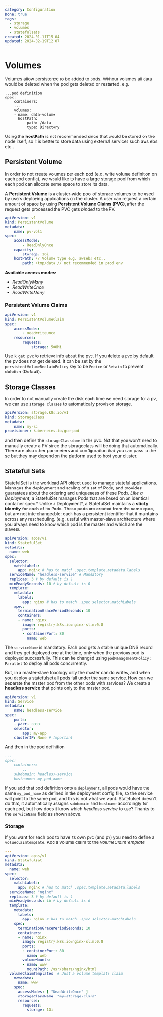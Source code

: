 ```yaml
---
category: Configuration
Done: true
tags:
  - storage
  - volumes
  - statefulsets
created: 2024-01-11T15:04
updated: 2024-02-19T12:07
---
```

# Volumes
Volumes allow persistence to be added to pods. Without volumes all data would be deleted when the pod gets deleted or restarted.
e.g.
```
...pod definition
spec:
	containers:
	...
	volumes:
	- name: data-volume
	  hostPath:
		  path: /data
		  type: Directory
```
Using the **hostPath** is not recommended since that would be stored on the node itself, so it is better to store data using external services such aws ebs etc..

## Persistent Volume
In order to not create volumes per each pod (e.g. write volume definition on each pod config), we would like to have a large storage pool from which each pod can allocate some space to store its data.

A **Persistent Volume** is a cluster-wide pool of storage volumes to be used by users deploying applications on the cluster.
A user can request a certain amount of space by using **Persistent Volume Claims (PVC)**, after the request gets processed the PVC gets *binded* to the PV.

```yaml
apiVersion: v1
kind: PersistentVolume
metadata:
	name: pv-vol1
spec:
	accessModes:
		- ReadOnlyOnce
	capacity:
		storage: 1Gi
	hostPath: // Volume type e.g. awsebs etc..
		path: /tmp/data // not recommended in prod env
```

**Available access modes:**
- *ReadOnlyMany*
- *ReadWriteOnce*
- *ReadWriteMany*

### Persistent Volume Claims
```yaml
apiVersion: v1
kind: PersistentVolumeClaim
spec:
	accessModes:
		- ReadWriteOnce
	resources:
		requests:
			storage: 500Mi
```

Use `k get pvc` to retrieve info about the pvc.
If you delete a pvc by default the pv does not get deleted. It can be set by the `persistentVolumeReclaimPolicy` key to be `Recice` or `Retain` to prevent deletion (Default).

## Storage Classes
In order to not manually create the disk each time we need storage for a pv, we can use `storage classes` to automatically provision storage.

```yaml
apiVersion: storage.k8s.io/v1
kind: StorageClass
metadata:
	name: my-sc
provisioner: kubernetes.io/gce-pod
```

and then define the `storageClassName` in the pvc. Not that you won't need to manually create a PV since the storageclass will be doing that automatically. 
There are also other parameters and configuration that you can pass to the sc but they may depend on the platform used to host your cluster.

## Stateful Sets
StatefulSet is the workload API object used to manage stateful applications.
Manages the deployment and scaling of a set of Pods, and provides guarantees about the ordering and uniqueness of these Pods.
*Like a Deployment*, a StatefulSet manages Pods that are based on an identical container spec.* Unlike a Deployment*, a StatefulSet maintains a **sticky identity** for each of its Pods. These pods are created from the same spec, but are not interchangeable: each has a persistent identifier that it maintains across any rescheduling. (e.g. useful with master-slave architecture where you always need to know which pod is the master and which are the slaves).

```yaml
apiVersion: apps/v1
kind: StatefulSet
metadata:
  name: web
spec:
  selector:
    matchLabels:
      app: nginx # has to match .spec.template.metadata.labels
  serviceName: "headless-service" # Mandatory
  replicas: 3 # by default is 1
  minReadySeconds: 10 # by default is 0
  template:
    metadata:
      labels:
        app: nginx # has to match .spec.selector.matchLabels
    spec:
      terminationGracePeriodSeconds: 10
      containers:
      - name: nginx
        image: registry.k8s.io/nginx-slim:0.8
        ports:
        - containerPort: 80
          name: web
```
The `serviceName` is mandatory. Each pod gets a stable unique DNS record and they get deployed one at the time, only when the previous pod is deployed successfully. 
This can be changed using `podManagementPolicy: Parallel` to deploy all pods concurrently.

But, in a master-slave topology only the master can do writes, and when you deploy a statefulset all pods fall under the same service. How can we separate the master pod from the other pods with services?
We create a **headless service** that points only to the master pod.
```yaml
apiVersion: v1
kind: Service
metadata:
	name: headless-service
spec:
	ports:
	- port: 3303
	selector:
		app: my-app
	clusterIP: None # Important
```
And then in the pod definition
```yaml
...
spec:
	containers:
		..
	subdomain: headless-service
	hostnanme: my_pod_name
```

If you add that pod definition onto a `deployment`, all pods would have the same `my_pod_name` as defined in the deployment config file, so the service will point to the same pod, and this is not what we want.
Statefulset doesn't do that, it automatically assigns `subdomain` and `hostname` accordingly for each pod, but how does it know which *headless service* to use?
Thanks to the `serviceName` field as shown above.

### Storage
If you want for each pod to have its own pvc (and pv) you need to define a `volueclaimtemplate`. Add a volume claim to the *volumeClaimTemplate*.
```yaml
---
apiVersion: apps/v1
kind: StatefulSet
metadata:
  name: web
spec:
  selector:
    matchLabels:
      app: nginx # has to match .spec.template.metadata.labels
  serviceName: "nginx"
  replicas: 3 # by default is 1
  minReadySeconds: 10 # by default is 0
  template:
    metadata:
      labels:
        app: nginx # has to match .spec.selector.matchLabels
    spec:
      terminationGracePeriodSeconds: 10
      containers:
      - name: nginx
        image: registry.k8s.io/nginx-slim:0.8
        ports:
        - containerPort: 80
          name: web
        volumeMounts:
        - name: www
          mountPath: /usr/share/nginx/html
  volumeClaimTemplates: # Just a volume template claim
  - metadata:
      name: www
    spec:
      accessModes: [ "ReadWriteOnce" ]
      storageClassName: "my-storage-class"
      resources:
        requests:
          storage: 1Gi
```
